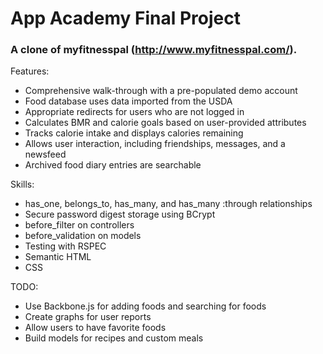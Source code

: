# App Academy Final Project #
### A clone of myfitnesspal (http://www.myfitnesspal.com/). ###

Features:
* Comprehensive walk-through with a pre-populated demo account
* Food database uses data imported from the USDA
* Appropriate redirects for users who are not logged in
* Calculates BMR and calorie goals based on user-provided attributes
* Tracks calorie intake and displays calories remaining
* Allows user interaction, including friendships, messages, and a newsfeed
* Archived food diary entries are searchable

Skills:
* has_one, belongs_to, has_many, and has_many :through relationships
* Secure password digest storage using BCrypt
* before_filter on controllers
* before_validation on models
* Testing with RSPEC
* Semantic HTML
* CSS

TODO:
* Use Backbone.js for adding foods and searching for foods
* Create graphs for user reports
* Allow users to have favorite foods
* Build models for recipes and custom meals